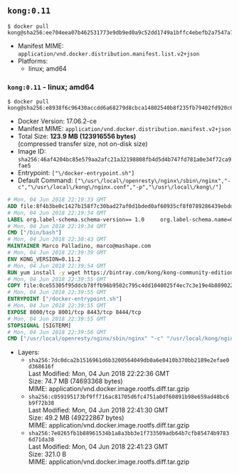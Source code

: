 ## `kong:0.11`

```console
$ docker pull kong@sha256:ee704eea07b462531773e9db9ed0a9c52dd1749a1bffc4ebefb2a7547a7ca3c7
```

-	Manifest MIME: `application/vnd.docker.distribution.manifest.list.v2+json`
-	Platforms:
	-	linux; amd64

### `kong:0.11` - linux; amd64

```console
$ docker pull kong@sha256:e8938f6c96430accdd6a68279d8cbca14802540b8f235fb79402fd920c65ee15
```

-	Docker Version: 17.06.2-ce
-	Manifest MIME: `application/vnd.docker.distribution.manifest.v2+json`
-	Total Size: **123.9 MB (123916556 bytes)**  
	(compressed transfer size, not on-disk size)
-	Image ID: `sha256:46af4204bc85e579aa2afc21a32198808fb4d5d4b747fd781a0e34f72ca9fae5`
-	Entrypoint: `["\/docker-entrypoint.sh"]`
-	Default Command: `["\/usr\/local\/openresty\/nginx\/sbin\/nginx","-c","\/usr\/local\/kong\/nginx.conf","-p","\/usr\/local\/kong\/"]`

```dockerfile
# Mon, 04 Jun 2018 22:19:33 GMT
ADD file:8f4b3be0c1427b158f7c30bad27af0d1bded0af60935cf8f0789286439ebdde9 in / 
# Mon, 04 Jun 2018 22:19:34 GMT
LABEL org.label-schema.schema-version== 1.0     org.label-schema.name=CentOS Base Image     org.label-schema.vendor=CentOS     org.label-schema.license=GPLv2     org.label-schema.build-date=20180531
# Mon, 04 Jun 2018 22:19:34 GMT
CMD ["/bin/bash"]
# Mon, 04 Jun 2018 22:38:43 GMT
MAINTAINER Marco Palladino, marco@mashape.com
# Mon, 04 Jun 2018 22:39:39 GMT
ENV KONG_VERSION=0.11.2
# Mon, 04 Jun 2018 22:39:54 GMT
RUN yum install -y wget https://bintray.com/kong/kong-community-edition-rpm/download_file?file_path=centos/7/kong-community-edition-$KONG_VERSION.el7.noarch.rpm &&     yum clean all
# Mon, 04 Jun 2018 22:39:55 GMT
COPY file:0ce55305f95ddcb78ffb96b9502c795c4dd1040025f4ec7c3e19e4b889022b90 in /docker-entrypoint.sh 
# Mon, 04 Jun 2018 22:39:55 GMT
ENTRYPOINT ["/docker-entrypoint.sh"]
# Mon, 04 Jun 2018 22:39:55 GMT
EXPOSE 8000/tcp 8001/tcp 8443/tcp 8444/tcp
# Mon, 04 Jun 2018 22:39:55 GMT
STOPSIGNAL [SIGTERM]
# Mon, 04 Jun 2018 22:39:56 GMT
CMD ["/usr/local/openresty/nginx/sbin/nginx" "-c" "/usr/local/kong/nginx.conf" "-p" "/usr/local/kong/"]
```

-	Layers:
	-	`sha256:7dc0dca2b1516961d6b3200564049db0a6e0410b370bb2189e2efae0d368616f`  
		Last Modified: Mon, 04 Jun 2018 22:22:36 GMT  
		Size: 74.7 MB (74693368 bytes)  
		MIME: application/vnd.docker.image.rootfs.diff.tar.gzip
	-	`sha256:c059195173bf9ff716ac81705d6fc4751a0df60891b98e659ad48bc6b9f72b38`  
		Last Modified: Mon, 04 Jun 2018 22:41:30 GMT  
		Size: 49.2 MB (49222867 bytes)  
		MIME: application/vnd.docker.image.rootfs.diff.tar.gzip
	-	`sha256:7e0265fb1b88961534b1a8a3bb3e1f733509adb64b7cfb85474b97836d71da38`  
		Last Modified: Mon, 04 Jun 2018 22:41:23 GMT  
		Size: 321.0 B  
		MIME: application/vnd.docker.image.rootfs.diff.tar.gzip
